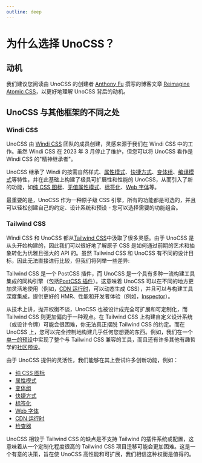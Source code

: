 ```yaml
---
outline: deep
---
```


# 为什么选择 UnoCSS？

## 动机

我们建议您阅读由 UnoCSS 的创建者 [Anthony Fu](https://antfu.me/) 撰写的博客文章 [Reimagine Atomic CSS](https://antfu.me/posts/reimagine-atomic-css-zh)，以更好地理解 UnoCSS 背后的动机。

## UnoCSS 与其他框架的不同之处

### Windi CSS

UnoCSS 由 [Windi CSS](https://windicss.org/) 团队的成员创建，灵感来源于我们在 Windi CSS 中的工作。虽然 Windi CSS 在 2023 年 3 月停止了维护，但您可以将 UnoCSS 看作是 Windi CSS 的"精神继承者"。

UnoCSS 继承了 Windi 的按需自然样式、[属性模式](/presets/attributify)、[快捷方式](/config/shortcuts)、[变体组](/transformers/variant-group)、[编译模式](/transformers/compile-class)等特性，并在此基础上构建了极具可扩展性和性能的 UnoCSS，从而引入了新的功能，如[纯 CSS 图标](/presets/icons)、[无值属性模式](/presets/attributify#valueless-attributify)、[标签化](/presets/tagify)、[Web 字体](/presets/web-fonts)等。

最重要的是，UnoCSS 作为一种原子级 CSS 引擎，所有的功能都是可选的，并且可以轻松创建自己的约定、设计系统和预设 - 您可以选择需要的功能组合。

### Tailwind CSS

Windi CSS 和 UnoCSS 都从[Tailwind CSS](https://tailwindcss.com/)中汲取了很多灵感。由于 UnoCSS 是从头开始构建的，因此我们可以很好地了解原子 CSS 是如何通过前期的艺术和抽象转化为优雅且强大的 API 的。虽然 Tailwind CSS 和 UnoCSS 有不同的设计目标，因此无法直接进行比较，但我们将列举一些差异:

Tailwind CSS 是一个 PostCSS 插件，而 UnoCSS 是一个具有多种一流构建工具集成的同构引擎（包括[PostCSS 插件](/integrations/postcss)）。这意味着 UnoCSS 可以在不同的地方更加灵活地使用（例如，[CDN 运行时](/integrations/runtime)，可以动态生成 CSS），并且可以与构建工具深度集成，提供更好的 HMR、性能和开发者体验（例如，[Inspector](/tools/inspector)）。

从技术上讲，抛开权衡不谈，UnoCSS 也被设计成完全可扩展和可定制化，而 Tailwind CSS 则更加偏向于一种观点。在 Tailwind CSS 上构建自定义设计系统（或设计令牌）可能会很困难，你无法真正摆脱 Tailwind CSS 的约定。而在 UnoCSS 上，您可以完全控制地构建几乎任何您想要的东西。例如，我们在一个[单一的预设](/presets/wind)中实现了整个与 Tailwind CSS 兼容的工具，而且还有许多其他有趣哲学的[社区预设](/presets/community)。

由于 UnoCSS 提供的灵活性，我们能够在其上尝试许多创新功能，例如：

- [纯 CSS 图标](/presets/icons)
- [属性模式](/presets/attributify)
- [变体组](/transformers/variant-group)
- [快捷方式](/config/shortcuts)
- [标签化](/presets/tagify)
- [Web 字体](/presets/web-fonts)
- [CDN 运行时](/integrations/runtime)
- [检查器](/tools/inspector)

UnoCSS 相较于 Tailwind CSS 的缺点是不支持 Tailwind 的插件系统或配置，这意味着从一个定制化程度很高的 Tailwind CSS 项目迁移可能会更加困难。这是一个有意的决策，旨在使 UnoCSS 高性能和可扩展，我们相信这种权衡是值得的。
